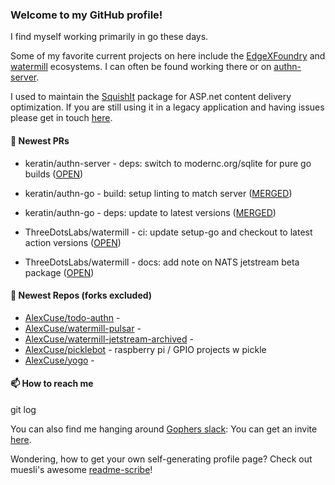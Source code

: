### Welcome to my GitHub profile!

I find myself working primarily in go these days.

Some of my favorite current projects on here include the [EdgeXFoundry](https://github.com/EdgeXFoundry) and [watermill](https://github.com/ThreeDotsLabs/watermill) ecosystems.  I can often be found working there or on [authn-server](https://github.com/keratin/authn-server).

I used to maintain the [SquishIt](https://nuget.org/packages/SquishIt) package for ASP.net content delivery optimization.  If you are still using it in a legacy application and having issues please get in touch [here](https://github.com/AlexCuse/SquishIt/issues).

#### 🔭 Newest PRs

- keratin/authn-server - deps: switch to modernc.org/sqlite for pure go builds ([OPEN](https://github.com/keratin/authn-server/pull/221))

- keratin/authn-go - build: setup linting to match server ([MERGED](https://github.com/keratin/authn-go/pull/26))

- keratin/authn-go - deps: update to latest versions ([MERGED](https://github.com/keratin/authn-go/pull/25))

- ThreeDotsLabs/watermill - ci: update setup-go and checkout to latest action versions ([OPEN](https://github.com/ThreeDotsLabs/watermill/pull/406))

- ThreeDotsLabs/watermill - docs: add note on NATS jetstream beta package ([OPEN](https://github.com/ThreeDotsLabs/watermill/pull/405))


#### 🌱 Newest Repos (forks excluded)

- [AlexCuse/todo-authn](https://github.com/AlexCuse/todo-authn) - 
- [AlexCuse/watermill-pulsar](https://github.com/AlexCuse/watermill-pulsar) - 
- [AlexCuse/watermill-jetstream-archived](https://github.com/AlexCuse/watermill-jetstream-archived) - 
- [AlexCuse/picklebot](https://github.com/AlexCuse/picklebot) - raspberry pi / GPIO projects w pickle
- [AlexCuse/yogo](https://github.com/AlexCuse/yogo) - 

#### 📫 How to reach me

git log

You can also find me hanging around [Gophers slack](https://gophers.slack.com/): You can get an invite [here](https://gophersinvite.herokuapp.com/).


Wondering, how to get your own self-generating profile page? 
Check out muesli's awesome [readme-scribe](https://github.com/muesli/readme-scribe)!

